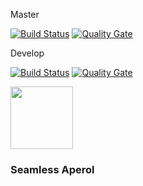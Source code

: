 Master

[![Build Status](https://travis-ci.org/code-schreiber/seamless-aperol.svg?branch=master)](https://travis-ci.org/code-schreiber/seamless-aperol) [![Quality Gate](https://sonarcloud.io/api/badges/gate?key=MyWearApplication)](https://sonarcloud.io/dashboard?id=MyWearApplication)


Develop

[![Build Status](https://travis-ci.org/code-schreiber/seamless-aperol.svg?branch=develop)](https://travis-ci.org/code-schreiber/seamless-aperol) [![Quality Gate](https://sonarcloud.io/api/badges/gate?key=MyWearApplication%3Adevelop)](https://sonarcloud.io/dashboard?id=MyWearApplication%3Adevelop)



<img align='center' src='https://raw.githubusercontent.com/code-schreiber/seamless-aperol/develop/MyWearApplication/mobile/src/main/res/mipmap-xxhdpi/ic_launcher.png' width='100' height='100'/>

### Seamless Aperol


